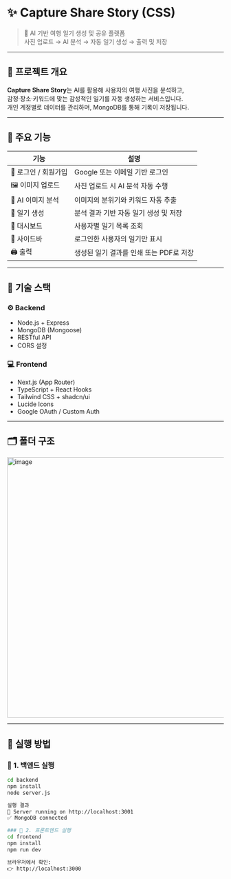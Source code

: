 # ✨ Capture Share Story (CSS)

> 📸 AI 기반 여행 일기 생성 및 공유 플랫폼  
> 사진 업로드 → AI 분석 → 자동 일기 생성 → 출력 및 저장

---

## 🚀 프로젝트 개요

**Capture Share Story**는 AI를 활용해 사용자의 여행 사진을 분석하고,  
감정·장소·키워드에 맞는 감성적인 일기를 자동 생성하는 서비스입니다.  
개인 계정별로 데이터를 관리하며, MongoDB를 통해 기록이 저장됩니다.

---

## 🧩 주요 기능

| 기능 | 설명 |
|------|------|
| 🔐 로그인 / 회원가입 | Google 또는 이메일 기반 로그인 |
| 🖼️ 이미지 업로드 | 사진 업로드 시 AI 분석 자동 수행 |
| 🧠 AI 이미지 분석 | 이미지의 분위기와 키워드 자동 추출 |
| 📝 일기 생성 | 분석 결과 기반 자동 일기 생성 및 저장 |
| 📂 대시보드 | 사용자별 일기 목록 조회 |
| 📔 사이드바 | 로그인한 사용자의 일기만 표시 |
| 🖨️ 출력 | 생성된 일기 결과를 인쇄 또는 PDF로 저장 |

---

## 🧱 기술 스택

### ⚙️ Backend
- Node.js + Express
- MongoDB (Mongoose)
- RESTful API
- CORS 설정

### 💻 Frontend
- Next.js (App Router)
- TypeScript + React Hooks
- Tailwind CSS + shadcn/ui
- Lucide Icons
- Google OAuth / Custom Auth

---

## 🗂️ 폴더 구조
<img width="524" height="604" alt="image" src="https://github.com/user-attachments/assets/4408abed-27e7-4f87-b300-e693e867436b" />

---

## 🧠 실행 방법

### 🔹 1. 백엔드 실행
```bash
cd backend
npm install
node server.js

실행 결과
🚀 Server running on http://localhost:3001
✅ MongoDB connected

### 🔹 2. 프론트엔드 실행
cd frontend
npm install
npm run dev

브라우저에서 확인:
👉 http://localhost:3000
